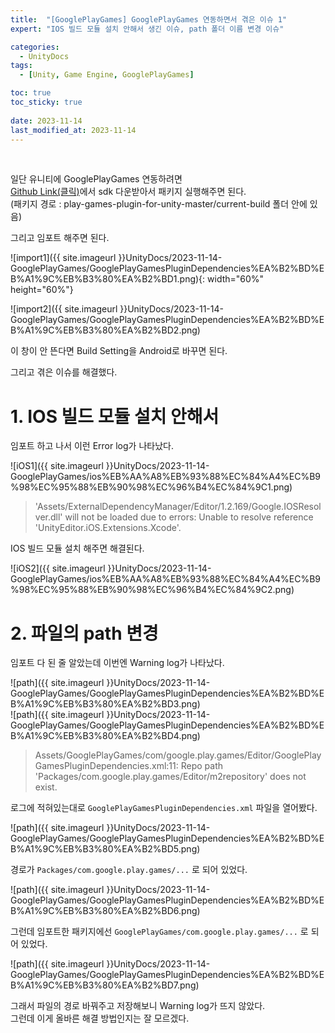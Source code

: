 ```yaml
---
title:  "[GooglePlayGames] GooglePlayGames 연동하면서 겪은 이슈 1"
expert: "IOS 빌드 모듈 설치 안해서 생긴 이슈, path 폴더 이름 변경 이슈"

categories:
  - UnityDocs
tags:
  - [Unity, Game Engine, GooglePlayGames]

toc: true
toc_sticky: true
 
date: 2023-11-14
last_modified_at: 2023-11-14
---
```


<br>

일단 유니티에 GooglePlayGames 연동하려면  
[Github Link(클릭)](https://github.com/playgameservices/play-games-plugin-for-unity)에서 sdk 다운받아서 패키지 실행해주면 된다.  
(패키지 경로 : play-games-plugin-for-unity-master/current-build 폴더 안에 있음)  

그리고 임포트 해주면 된다.

![import1]({{ site.imageurl }}UnityDocs/2023-11-14-GooglePlayGames/GooglePlayGamesPluginDependencies%EA%B2%BD%EB%A1%9C%EB%B3%80%EA%B2%BD1.png){: width="60%" height="60%"}  

![import2]({{ site.imageurl }}UnityDocs/2023-11-14-GooglePlayGames/GooglePlayGamesPluginDependencies%EA%B2%BD%EB%A1%9C%EB%B3%80%EA%B2%BD2.png)  

이 창이 안 뜬다면 Build Setting을 Android로 바꾸면 된다.  

그리고 겪은 이슈를 해결했다.  


# 1. IOS 빌드 모듈 설치 안해서

임포트 하고 나서 이런 Error log가 나타났다.  

![iOS1]({{ site.imageurl }}UnityDocs/2023-11-14-GooglePlayGames/ios%EB%AA%A8%EB%93%88%EC%84%A4%EC%B9%98%EC%95%88%EB%90%98%EC%96%B4%EC%84%9C1.png)  

> 'Assets/ExternalDependencyManager/Editor/1.2.169/Google.IOSResolver.dll' will not be loaded due to errors:
> Unable to resolve reference 'UnityEditor.iOS.Extensions.Xcode'.

IOS 빌드 모듈 설치 해주면 해결된다.  

![iOS2]({{ site.imageurl }}UnityDocs/2023-11-14-GooglePlayGames/ios%EB%AA%A8%EB%93%88%EC%84%A4%EC%B9%98%EC%95%88%EB%90%98%EC%96%B4%EC%84%9C2.png)  



# 2. 파일의 path 변경

임포트 다 된 줄 알았는데 이번엔 Warning log가 나타났다.

![path]({{ site.imageurl }}UnityDocs/2023-11-14-GooglePlayGames/GooglePlayGamesPluginDependencies%EA%B2%BD%EB%A1%9C%EB%B3%80%EA%B2%BD3.png)  
![path]({{ site.imageurl }}UnityDocs/2023-11-14-GooglePlayGames/GooglePlayGamesPluginDependencies%EA%B2%BD%EB%A1%9C%EB%B3%80%EA%B2%BD4.png)  

> Assets/GooglePlayGames/com/google.play.games/Editor/GooglePlayGamesPluginDependencies.xml:11:
> Repo path 'Packages/com.google.play.games/Editor/m2repository' does not exist.

로그에 적혀있는대로 `GooglePlayGamesPluginDependencies.xml` 파일을 열어봤다.  

![path]({{ site.imageurl }}UnityDocs/2023-11-14-GooglePlayGames/GooglePlayGamesPluginDependencies%EA%B2%BD%EB%A1%9C%EB%B3%80%EA%B2%BD5.png)  

경로가 `Packages/com.google.play.games/...` 로 되어 있었다.  

![path]({{ site.imageurl }}UnityDocs/2023-11-14-GooglePlayGames/GooglePlayGamesPluginDependencies%EA%B2%BD%EB%A1%9C%EB%B3%80%EA%B2%BD6.png)  

그런데 임포트한 패키지에선 `GooglePlayGames/com.google.play.games/...` 로 되어 있었다.  

![path]({{ site.imageurl }}UnityDocs/2023-11-14-GooglePlayGames/GooglePlayGamesPluginDependencies%EA%B2%BD%EB%A1%9C%EB%B3%80%EA%B2%BD7.png)  

그래서 파일의 경로 바꿔주고 저장해보니 Warning log가 뜨지 않았다.  
그런데 이게 올바른 해결 방법인지는 잘 모르겠다.  
